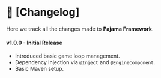 # 📝 [Changelog]

Here we track all the changes made to **Pajama Framework**.

#### v1.0.0 - Initial Release
- Introduced basic game loop management.
- Dependency Injection via `@Inject` and `@EngineComponent`.
- Basic Maven setup.